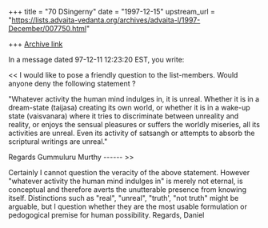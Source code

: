 +++
title = "70 DSingerny"
date = "1997-12-15"
upstream_url = "https://lists.advaita-vedanta.org/archives/advaita-l/1997-December/007750.html"

+++
[Archive link](https://lists.advaita-vedanta.org/archives/advaita-l/1997-December/007750.html)

In a message dated 97-12-11 12:23:20 EST, you write:

<<
 I would like to pose a friendly question to the list-members. Would
 anyone deny the following statement ?

 "Whatever activity the human mind indulges in, it is unreal. Whether it is
 in a dream-state (taijasa) creating its own world, or whether it is in a
 wake-up state (vaisvanara) where it tries to discriminate between
 unreality and reality, or enjoys the sensual pleasures or suffers the
 worldly miseries, all its activities are unreal. Even its activity of
 satsangh or attempts to absorb the scriptural writings are unreal."

 Regards
 Gummuluru Murthy
 ------ >>

Certainly I cannot question the veracity of the above statement. However
"whatever activity the human mind indulges in" is  merely not eternal, is
conceptual and therefore averts the unutterable  presence from knowing itself.
Distinctions such as "real", "unreal", "truth', "not truth" might be arguable,
but I question whether they are the most usable  formulation or pedogogical
premise for human possibility.  Regards, Daniel

